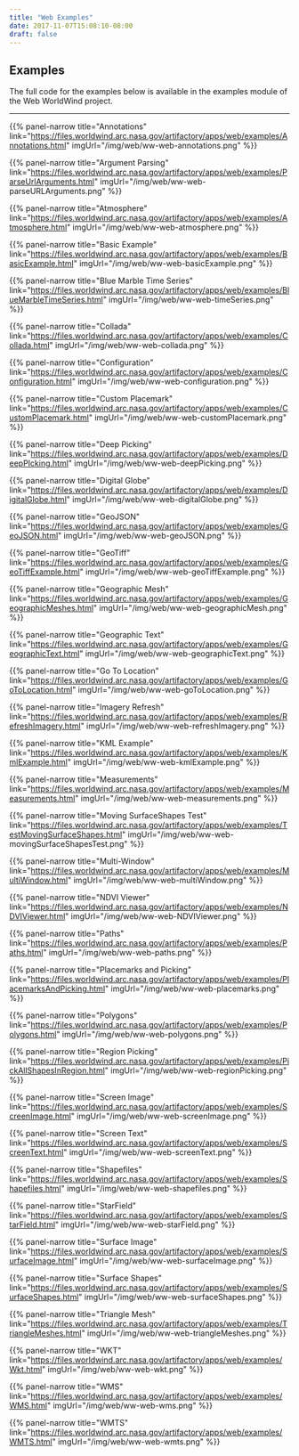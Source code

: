 ```yaml
---
title: "Web Examples"
date: 2017-11-07T15:08:10-08:00
draft: false
---
```


## Examples

The full code for the examples below is available in the examples module of the Web WorldWind project.

---

{{% panel-narrow title="Annotations" link="https://files.worldwind.arc.nasa.gov/artifactory/apps/web/examples/Annotations.html" imgUrl="/img/web/ww-web-annotations.png" %}}

{{% panel-narrow title="Argument Parsing" link="https://files.worldwind.arc.nasa.gov/artifactory/apps/web/examples/ParseUrlArguments.html" imgUrl="/img/web/ww-web-parseURLArguments.png" %}}

{{% panel-narrow title="Atmosphere" link="https://files.worldwind.arc.nasa.gov/artifactory/apps/web/examples/Atmosphere.html" imgUrl="/img/web/ww-web-atmosphere.png" %}}

{{% panel-narrow title="Basic Example" link="https://files.worldwind.arc.nasa.gov/artifactory/apps/web/examples/BasicExample.html" imgUrl="/img/web/ww-web-basicExample.png" %}}

{{% panel-narrow title="Blue Marble Time Series" link="https://files.worldwind.arc.nasa.gov/artifactory/apps/web/examples/BlueMarbleTimeSeries.html" imgUrl="/img/web/ww-web-timeSeries.png" %}}

{{% panel-narrow title="Collada" link="https://files.worldwind.arc.nasa.gov/artifactory/apps/web/examples/Collada.html" imgUrl="/img/web/ww-web-collada.png" %}}

{{% panel-narrow title="Configuration" link="https://files.worldwind.arc.nasa.gov/artifactory/apps/web/examples/Configuration.html" imgUrl="/img/web/ww-web-configuration.png" %}}

{{% panel-narrow title="Custom Placemark" link="https://files.worldwind.arc.nasa.gov/artifactory/apps/web/examples/CustomPlacemark.html" imgUrl="/img/web/ww-web-customPlacemark.png" %}}

{{% panel-narrow title="Deep Picking" link="https://files.worldwind.arc.nasa.gov/artifactory/apps/web/examples/DeepPIcking.html" imgUrl="/img/web/ww-web-deepPicking.png" %}}

{{% panel-narrow title="Digital Globe" link="https://files.worldwind.arc.nasa.gov/artifactory/apps/web/examples/DigitalGlobe.html" imgUrl="/img/web/ww-web-digitalGlobe.png" %}}

{{% panel-narrow title="GeoJSON" link="https://files.worldwind.arc.nasa.gov/artifactory/apps/web/examples/GeoJSON.html" imgUrl="/img/web/ww-web-geoJSON.png" %}}

{{% panel-narrow title="GeoTiff" link="https://files.worldwind.arc.nasa.gov/artifactory/apps/web/examples/GeoTiffExample.html" imgUrl="/img/web/ww-web-geoTiffExample.png" %}}

{{% panel-narrow title="Geographic Mesh" link="https://files.worldwind.arc.nasa.gov/artifactory/apps/web/examples/GeographicMeshes.html" imgUrl="/img/web/ww-web-geographicMesh.png" %}}

{{% panel-narrow title="Geographic Text" link="https://files.worldwind.arc.nasa.gov/artifactory/apps/web/examples/GeographicText.html" imgUrl="/img/web/ww-web-geographicText.png" %}}

{{% panel-narrow title="Go To Location" link="https://files.worldwind.arc.nasa.gov/artifactory/apps/web/examples/GoToLocation.html" imgUrl="/img/web/ww-web-goToLocation.png" %}}

{{% panel-narrow title="Imagery Refresh" link="https://files.worldwind.arc.nasa.gov/artifactory/apps/web/examples/RefreshImagery.html" imgUrl="/img/web/ww-web-refreshImagery.png" %}}

{{% panel-narrow title="KML Example" link="https://files.worldwind.arc.nasa.gov/artifactory/apps/web/examples/KmlExample.html" imgUrl="/img/web/ww-web-kmlExample.png" %}}

{{% panel-narrow title="Measurements" link="https://files.worldwind.arc.nasa.gov/artifactory/apps/web/examples/Measurements.html" imgUrl="/img/web/ww-web-measurements.png" %}}

{{% panel-narrow title="Moving SurfaceShapes Test" link="https://files.worldwind.arc.nasa.gov/artifactory/apps/web/examples/TestMovingSurfaceShapes.html" imgUrl="/img/web/ww-web-movingSurfaceShapesTest.png" %}}

{{% panel-narrow title="Multi-Window" link="https://files.worldwind.arc.nasa.gov/artifactory/apps/web/examples/MultiWindow.html" imgUrl="/img/web/ww-web-multiWindow.png" %}}

{{% panel-narrow title="NDVI Viewer" link="https://files.worldwind.arc.nasa.gov/artifactory/apps/web/examples/NDVIViewer.html" imgUrl="/img/web/ww-web-NDVIViewer.png" %}}

{{% panel-narrow title="Paths" link="https://files.worldwind.arc.nasa.gov/artifactory/apps/web/examples/Paths.html" imgUrl="/img/web/ww-web-paths.png" %}}

{{% panel-narrow title="Placemarks and Picking" link="https://files.worldwind.arc.nasa.gov/artifactory/apps/web/examples/PlacemarksAndPicking.html" imgUrl="/img/web/ww-web-placemarks.png" %}}

{{% panel-narrow title="Polygons" link="https://files.worldwind.arc.nasa.gov/artifactory/apps/web/examples/Polygons.html" imgUrl="/img/web/ww-web-polygons.png" %}}

{{% panel-narrow title="Region Picking" link="https://files.worldwind.arc.nasa.gov/artifactory/apps/web/examples/PickAllShapesInRegion.html" imgUrl="/img/web/ww-web-regionPicking.png" %}}

{{% panel-narrow title="Screen Image" link="https://files.worldwind.arc.nasa.gov/artifactory/apps/web/examples/ScreenImage.html" imgUrl="/img/web/ww-web-screenImage.png" %}}

{{% panel-narrow title="Screen Text" link="https://files.worldwind.arc.nasa.gov/artifactory/apps/web/examples/ScreenText.html" imgUrl="/img/web/ww-web-screenText.png" %}}

{{% panel-narrow title="Shapefiles" link="https://files.worldwind.arc.nasa.gov/artifactory/apps/web/examples/Shapefiles.html" imgUrl="/img/web/ww-web-shapefiles.png" %}}

{{% panel-narrow title="StarField" link="https://files.worldwind.arc.nasa.gov/artifactory/apps/web/examples/StarField.html" imgUrl="/img/web/ww-web-starField.png" %}}

{{% panel-narrow title="Surface Image" link="https://files.worldwind.arc.nasa.gov/artifactory/apps/web/examples/SurfaceImage.html" imgUrl="/img/web/ww-web-surfaceImage.png" %}}

{{% panel-narrow title="Surface Shapes" link="https://files.worldwind.arc.nasa.gov/artifactory/apps/web/examples/SurfaceShapes.html" imgUrl="/img/web/ww-web-surfaceShapes.png" %}}

{{% panel-narrow title="Triangle Mesh" link="https://files.worldwind.arc.nasa.gov/artifactory/apps/web/examples/TriangleMeshes.html" imgUrl="/img/web/ww-web-triangleMeshes.png" %}}

{{% panel-narrow title="WKT" link="https://files.worldwind.arc.nasa.gov/artifactory/apps/web/examples/Wkt.html" imgUrl="/img/web/ww-web-wkt.png" %}}

{{% panel-narrow title="WMS" link="https://files.worldwind.arc.nasa.gov/artifactory/apps/web/examples/WMS.html" imgUrl="/img/web/ww-web-wms.png" %}}

{{% panel-narrow title="WMTS" link="https://files.worldwind.arc.nasa.gov/artifactory/apps/web/examples/WMTS.html" imgUrl="/img/web/ww-web-wmts.png" %}}